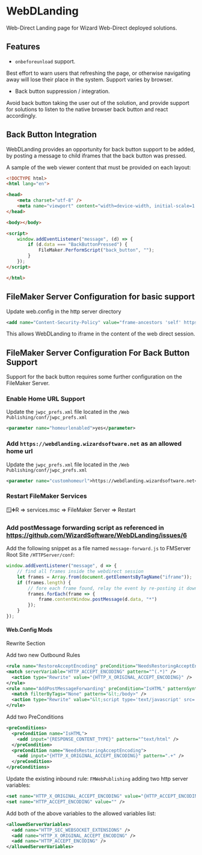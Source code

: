 # WebDLanding

Web-Direct Landing page for Wizard Web-Direct deployed solutions.

## Features

- `onbeforeunload` support.

Best effort to warn users that refreshing the page, or otherwise navigating away will lose their place in the system. Support varies by browser.

- Back button suppression / integration.

Avoid back button taking the user out of the solution, and provide support for solutions to listen to the native browser back button and react accordingly.

## Back Button Integration

WebDLanding provides an opportunity for back button support to be added, by posting a message to child iframes that the back button was pressed.

A sample of the web viewer content that must be provided on each layout:

```html
<!DOCTYPE html>
<html lang="en">

<head>
    <meta charset="utf-8" />
    <meta name="viewport" content="width=device-width, initial-scale=1.0, maximum-scale=1" />
</head>

<body></body>

<script>
    window.addEventListener("message", (d) => {
        if (d.data === "BackButtonPressed") {
            FileMaker.PerformScript("back_button", "");
        }
    });
</script>

</html>
```

## FileMaker Server Configuration for basic support

Update web.config in the http server directory

```xml
<add name="Content-Security-Policy" value="frame-ancestors 'self' https://*.wizardsoftware.net" />
```

This allows WebDLanding to iframe in the content of the web direct session.

## FileMaker Server Configuration For Back Button Support

Support for the back button requires some further configuration on the FileMaker Server.

### Enable Home URL Support

Update the `jwpc_prefs.xml` file located in the `/Web Publishing/conf/jwpc_prefs.xml`

```xml
<parameter name="homeurlenabled">yes</parameter>
```

### Add `https://webdlanding.wizardsoftware.net` as an allowed home url

Update the `jwpc_prefs.xml` file located in the `/Web Publishing/conf/jwpc_prefs.xml`

```xml
<parameter name="customhomeurl">https://webdlanding.wizardsoftware.net</parameter>
```

### Restart FileMaker Services

🪟➕R => services.msc => FileMaker Server => Restart

### Add postMessage forwarding script as referenced in <https://github.com/WizardSoftware/WebDLanding/issues/6>

Add the following snippet as a file named `message-forward.js` to FMServer Root Site `/HTTPServer/conf`:

```js
window.addEventListener("message", d => {
    // find all frames inside the webdirect session
    let frames = Array.from(document.getElementsByTagName("iframe"));
    if (frames.length) {
        // fore each frame found, relay the event by re-posting it down to the child frame
        frames.forEach(frame => {
            frame.contentWindow.postMessage(d.data, "*")
        });
    }
});
```

#### Web.Config Mods

Rewrite Section

Add two new Outbound Rules

```xml
<rule name="RestoreAcceptEncoding" preCondition="NeedsRestoringAcceptEncoding">
<match serverVariable="HTTP_ACCEPT_ENCODING" pattern="^(.*)" />
  <action type="Rewrite" value="{HTTP_X_ORIGINAL_ACCEPT_ENCODING}" />
</rule>
<rule name="AddPostMessageForwarding" preCondition="IsHTML" patternSyntax="ExactMatch">
  <match filterByTags="None" pattern="&lt;/body>" />
  <action type="Rewrite" value="&lt;script type='text/javascript' src='/message-forward.js'>&lt;/script>&lt;/body>" />
</rule>
```

Add two PreConditions

```xml
<preConditions>
  <preCondition name="IsHTML">
    <add input="{RESPONSE_CONTENT_TYPE}" pattern="^text/html" />
  </preCondition>
  <preCondition name="NeedsRestoringAcceptEncoding">
    <add input="{HTTP_X_ORIGINAL_ACCEPT_ENCODING}" pattern=".+" />
  </preCondition>
</preConditions>
```

Update the existing inbound rule: `FMWebPublishing` adding two http server variables:

```xml
<set name="HTTP_X_ORIGINAL_ACCEPT_ENCODING" value="{HTTP_ACCEPT_ENCODING}" />
<set name="HTTP_ACCEPT_ENCODING" value="" />
```

Add both of the above variables to the allowed variables list:

```xml
<allowedServerVariables>
  <add name="HTTP_SEC_WEBSOCKET_EXTENSIONS" />
  <add name="HTTP_X_ORIGINAL_ACCEPT_ENCODING" />
  <add name="HTTP_ACCEPT_ENCODING" />
</allowedServerVariables>
```

